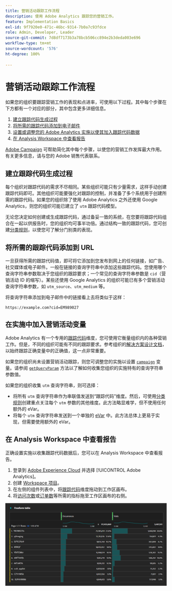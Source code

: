 ```yaml
---
title: 营销活动跟踪工作流程
description: 使用 Adobe Analytics 跟踪您的营销工作。
feature: Implementation Basics
exl-id: 9f7920e0-471c-46bc-9314-7b0a7c93fdce
role: Admin, Developer, Leader
source-git-commit: 7d8df7173b3a78bcb506cc894e2b3deda003e696
workflow-type: tm+mt
source-wordcount: '576'
ht-degree: 100%

---
```


# 营销活动跟踪工作流程

如果您的组织要跟踪营销工作的表现和点进率，可使用以下过程。其中每个步骤在下方都有一个对应的部分，其中包含更多详细信息。

1. [建立跟踪代码生成过程](#establish-a-tracking-code-generation-process)
1. [将所需的跟踪代码添加到电子邮件](#add-the-desired-tracking-code-to-the-email)
1. [设置或调整您的 Adobe Analytics 实施以使其加入跟踪代码数据](#include-campaign-variables-in-your-implementation)
1. [在 Analysis Workspace 中查看报告](#view-the-reports-in-analysis-workspace)

[Adobe Campaign](https://business.adobe.com/products/campaign/adobe-campaign.html) 可帮助简化其中每个步骤，以使您的营销工作发挥最大作用。有关更多信息，请与您的 Adobe 销售代表联系。

## 建立跟踪代码生成过程

每个组织对跟踪代码的需求不尽相同。某些组织可能只有少量需求，这样手动创建跟踪代码即可。其他组织可能要强化对跟踪的控制，并准备了多个系统用于创建所需的跟踪代码。如果您的组织除了使用 Adobe Analytics 之外还使用 Google Analytics，则您的组织可能已建立了 `utm` 跟踪代码模型。

无论您决定如何创建或生成跟踪代码，通过备妥一致的系统，在您要将跟踪代码组合在一起以供报告时，您的组织均可事半功倍。通过结构一致的跟踪代码，您可创建[分类规则](/help/components/classifications/crb/classification-rule-builder.md)，以使您可了解分门别类的表现。

## 将所需的跟踪代码添加到 URL

一旦获得所需的跟踪代码值，即可将它添加到您发布到网上的任何链接，如广告、社交媒体或电子邮件。一般在链接的查询字符串中添加这些跟踪代码。您使用哪个查询字符串参数取决于您组织的跟踪要求；一个常见的查询字符串参数是 `cid`（营销活动 ID 的缩写）。某些还使用 Google Analytics 的组织可能已有多个营销活动查询字符串参数，如 `utm_source`、`utm_medium` 等。

将查询字符串添加到电子邮件中的链接看上去将类似于这样：

```text
https://example.com?cid=EM989027
```

## 在实施中加入营销活动变量

Adobe Analytics 有一个专用的[跟踪代码](/help/components/dimensions/tracking-code.md)维度，您可使用它衡量组织内的各种营销工作。但是，不同的组织可能有不同的跟踪要求。参考组织的[解决方案设计文档](../prepare/solution-design.md)，以始终跟踪正确变量中的正确值，这一点非常重要。

如果您的组织尚未设置营销活动跟踪，则您可调整您的实施以设置 [`campaign`](/help/implement/vars/page-vars/campaign.md) 变量。请参阅 [`getQueryParam`](/help/implement/vars/plugins/getqueryparam.md) 方法以了解如何收集您组织的实施特有的查询字符串参数值。

如果您的组织收集 `utm` 查询字符串，则可选择：

* 将所有 `utm` 查询字符串作为串联值发送到“跟踪代码”维度。然后，可使用[分类规则](/help/components/classifications/crb/classification-rule-builder.md)创建重点关注每个 `utm` 参数的其他维度。此方法略显难学，但不使用任何额外的 eVar。
* 将每个 `utm` 查询字符串发送到一个单独的 [eVar](/help/components/dimensions/evar.md) 中。此方法总体上更易于实现，但需要使用额外的 eVar。

## 在 Analysis Workspace 中查看报告

正确设置实施以收集跟踪代码数据后，您可以在 Analysis Workspace 中查看报告。

1. 登录到 [Adobe Experience Cloud](https://experience.adobe.com) 并选择 [!UICONTROL Adobe Analytics]。
1. 创建 [Workspace 项目](/help/analyze/analysis-workspace/build-workspace-project/freeform-overview.md)。
1. 在左侧的组件列表中，将[跟踪代码](/help/components/dimensions/tracking-code.md)维度拖动到工作区画布。
1. 将[访问次数](/help/components/metrics/visits.md)或[订单数](/help/components/metrics/orders.md)等所需的指标拖至工作区画布的右侧。

![营销活动跟踪报告](../assets/campaign-tracking-report.png)
